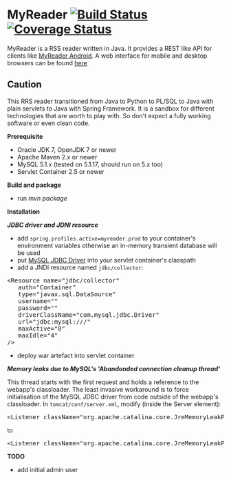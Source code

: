 MyReader [![Build Status](https://api.travis-ci.org/ksokol/myreader.png?branch=master)](https://travis-ci.org/ksokol/myreader/) [![Coverage Status](https://coveralls.io/repos/ksokol/myreader/badge.png?branch=master)](https://coveralls.io/r/ksokol/myreader?branch=master)
=====

MyReader is a RSS reader written in Java. It provides a REST like API for clients like [MyReader Android](https://github.com/ksokol/myreader-android).
A web interface for mobile and desktop browsers can be found [here](https://github.com/ksokol/myreader-web)

Caution
--------
This RRS reader transitioned from Java to Python to PL/SQL to Java with plain servlets to Java with Spring Framework.
It is a sandbox for different technologies that are worth to play with. So don't expect a fully working software or even clean code.

**Prerequisite**

- Oracle JDK 7, OpenJDK 7 or newer
- Apache Maven 2.x or newer
- MySQL 5.1.x (tested on 5.1.17, should run on 5.x too)
- Servlet Container 2.5 or newer

**Build and package**

- run *mvn package*

**Installation**

***JDBC driver and JDNI resource***

- add `spring.profiles.active=myreader.prod` to your container's environment variables otherwise an in-memory transient database will be used
- put [MySQL JDBC Driver](https://dev.mysql.com/downloads/connector/j) into your servlet container's classpath
- add a JNDI resource named `jdbc/collector`:

<pre>
&lt;Resource name="jdbc/collector"
   auth="Container"
   type="javax.sql.DataSource"
   username="<username>"
   password="<password>"
   driverClassName="com.mysql.jdbc.Driver" <!-- only MySQL is supported -->
   url="jdbc:mysql://<host:port>/<dbname>"
   maxActive="8"
   maxIdle="4"
/&gt;
</pre>

- deploy war artefact into servlet container

***Memory leaks due to MySQL's 'Abandonded connection cleanup thread'***

This thread starts with the first request and holds a reference to the webapp's classloader. The least invasive workaround is to force initialisation of the MySQL JDBC driver from code outside of the webapp's classloader.
In `tomcat/conf/server.xml`, modify (inside the Server element):

<pre>
&lt;Listener className="org.apache.catalina.core.JreMemoryLeakPreventionListener" /&gt;
</pre>
to
<pre>
&lt;Listener className="org.apache.catalina.core.JreMemoryLeakPreventionListener" classesToInitialize="com.mysql.jdbc.NonRegisteringDriver" /&gt;
</pre>

**TODO**

- add initial admin user